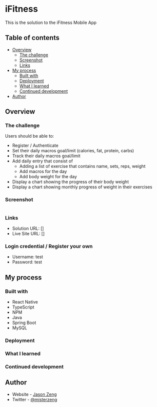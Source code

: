 # iFitness

This is the solution to the iFitness Mobile App

## Table of contents

- [Overview](#overview)
    - [The challenge](#the-challenge)
    - [Screenshot](#screenshot)
    - [Links](#links)
- [My process](#my-process)
    - [Built with](#built-with)
    - [Deployment](#built-with)
    - [What I learned](#deployment)
    - [Continued development](#continued-development)
- [Author](#author)


## Overview

### The challenge

Users should be able to:

- Register / Authenticate
- Set their daily macros goal/limit (calories, fat, protein, carbs)
- Track their daily macros goal/limit
- Add daily entry that consist of 
    - Adding a list of exercise that contains name, sets, reps, weight
    - Add macros for the day
    - Add body weight for the day
- Display a chart showing the progress of their body weight
- Display a chart showing monthly progress of weight in their exercises 

### Screenshot

![]()

### Links

- Solution URL: []
- Live Site URL: []

### Login credential / Register your own

- Username: test
- Password: test

## My process

### Built with

- React Native
- TypeScript
- NPM
- Java
- Spring Boot
- MySQL

### Deployment


### What I learned


### Continued development


## Author

- Website - [Jason Zeng](https://jasonz.dev/)
- Twitter - [@misterzeng](https://www.twitter.com/misterzeng)
